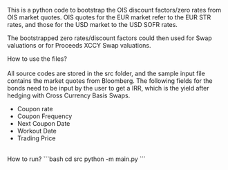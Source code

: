 This is a python code to bootstrap the OIS discount factors/zero rates from OIS market quotes. OIS quotes for the EUR market refer to the EUR STR rates, and those for the USD market to the USD SOFR rates.

The bootstrapped zero rates/discount factors could then used for Swap valuations or for Proceeds XCCY Swap valuations.

How to use the files?<br> <br>
All source codes are stored in the src folder, and the sample input file contains the market quotes from Bloomberg. The following fields for the bonds need to be input by the user to get a IRR, which is the yield after hedging with Cross Currency Basis Swaps.

<ul>
  <li> Coupon rate
  <li> Coupon Frequency
  <li> Next Coupon Date
   <li> Workout Date
   <li> Trading Price
      
</ul>

<br>
How to run?
```bash
cd src
python -m main.py
```

